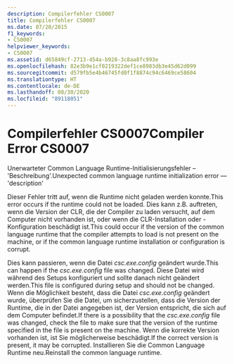 ```yaml
---
description: Compilerfehler CS0007
title: Compilerfehler CS0007
ms.date: 07/20/2015
f1_keywords:
- CS0007
helpviewer_keywords:
- CS0007
ms.assetid: d65849cf-2713-454a-b928-3c8aa8fc993e
ms.openlocfilehash: 82e3b9e1cf0219322def1ce8983db3e45d62d099
ms.sourcegitcommit: d579fb5e4b46745fd0f1f8874c94c6469ce58604
ms.translationtype: HT
ms.contentlocale: de-DE
ms.lasthandoff: 08/30/2020
ms.locfileid: "89118051"
---
```

# <a name="compiler-error-cs0007"></a><span data-ttu-id="55846-103">Compilerfehler CS0007</span><span class="sxs-lookup"><span data-stu-id="55846-103">Compiler Error CS0007</span></span>

<span data-ttu-id="55846-104">Unerwarteter Common Language Runtime-Initialisierungsfehler – 'Beschreibung'.</span><span class="sxs-lookup"><span data-stu-id="55846-104">Unexpected common language runtime initialization error — 'description'</span></span>

 <span data-ttu-id="55846-105">Dieser Fehler tritt auf, wenn die Runtime nicht geladen werden konnte.</span><span class="sxs-lookup"><span data-stu-id="55846-105">This error occurs if the runtime could not be loaded.</span></span> <span data-ttu-id="55846-106">Dies kann z.B. auftreten, wenn die Version der CLR, die der Compiler zu laden versucht, auf dem Computer nicht vorhanden ist, oder wenn die CLR-Installation oder -Konfiguration beschädigt ist.</span><span class="sxs-lookup"><span data-stu-id="55846-106">This could occur if the version of the common language runtime that the compiler attempts to load is not present on the machine, or if the common language runtime installation or configuration is corrupt.</span></span>

 <span data-ttu-id="55846-107">Dies kann passieren, wenn die Datei *csc.exe.config* geändert wurde.</span><span class="sxs-lookup"><span data-stu-id="55846-107">This can happen if the *csc.exe.config* file was changed.</span></span> <span data-ttu-id="55846-108">Diese Datei wird während des Setups konfiguriert und sollte danach nicht geändert werden.</span><span class="sxs-lookup"><span data-stu-id="55846-108">This file is configured during setup and should not be changed.</span></span> <span data-ttu-id="55846-109">Wenn die Möglichkeit besteht, dass die Datei *csc.exe.config* geändert wurde, überprüfen Sie die Datei, um sicherzustellen, dass die Version der Runtime, die in der Datei angegeben ist, der Version entspricht, die sich auf dem Computer befindet.</span><span class="sxs-lookup"><span data-stu-id="55846-109">If there is a possibility that the *csc.exe.config* file was changed, check the file to make sure that the version of the runtime specified in the file is present on the machine.</span></span> <span data-ttu-id="55846-110">Wenn die korrekte Version vorhanden ist, ist Sie möglicherweise beschädigt.</span><span class="sxs-lookup"><span data-stu-id="55846-110">If the correct version is present, it may be corrupted.</span></span> <span data-ttu-id="55846-111">Installieren Sie die Common Language Runtime neu.</span><span class="sxs-lookup"><span data-stu-id="55846-111">Reinstall the common language runtime.</span></span>
